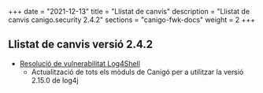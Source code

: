 +++
date        = "2021-12-13"
title       = "Llistat de canvis"
description = "Llistat de canvis canigo.security 2.4.2"
sections    = "canigo-fwk-docs"
weight		= 2
+++

## Llistat de canvis versió 2.4.2

- [Resolució de vulnerabilitat Log4Shell](/noticies/2021-12-13-CAN-actualitzacio-canigo-3_4_7_3_6_1/)
   - Actualització de tots els mòduls de Canigó per a utilitzar la versió 2.15.0 de log4j
